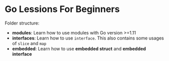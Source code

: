 # Go Lessions For Beginners
Folder structure:
- **modules**: Learn how to use modules with Go version >=1.11
- **interfaces**: Learn how to use `interface`. This also contains some usages of `slice` and `map`
- **embedded**: Learn how to use **embedded struct** and **embedded interface**
